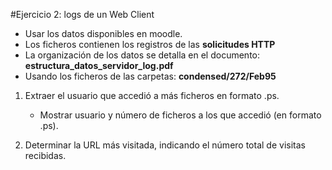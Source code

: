 #Ejercicio 2: logs de un Web Client


- Usar los datos disponibles en moodle.
- Los ficheros contienen los registros de las **solicitudes HTTP**
- La organización de los datos se detalla en el documento: **estructura_datos_servidor_log.pdf**
- Usando los ficheros de las carpetas: **condensed/272/Feb95**


1. Extraer el usuario que accedió a más ficheros en formato .ps. 
   - Mostrar usuario y número de ficheros a los que accedió (en formato .ps).

2. Determinar la URL más visitada, indicando el número total de visitas recibidas.